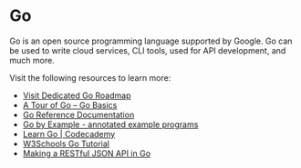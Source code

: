 # Go

Go is an open source programming language supported by Google. Go can be used to write cloud services, CLI tools, used for API development, and much more.

Visit the following resources to learn more:

- [Visit Dedicated Go Roadmap](/golang/)
- [A Tour of Go – Go Basics](https://go.dev/tour/welcome/1)
- [Go Reference Documentation](https://go.dev/doc/)
- [Go by Example - annotated example programs](https://gobyexample.com/)
- [Learn Go | Codecademy](https://www.codecademy.com/learn/learn-go)
- [W3Schools Go Tutorial ](https://www.w3schools.com/go/)
- [Making a RESTful JSON API in Go](https://thenewstack.io/make-a-restful-json-api-go/)
